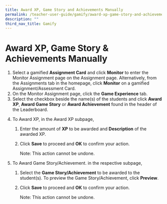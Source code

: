 ```yaml
---
title: Award XP, Game Story and Achievements Manually
permalink: /teacher-user-guide/gamify/award-xp-game-story-and-achievements-manually/
description: ""
third_nav_title: Gamify
---
```

<h1 id="-award-xp-game-story-achievements-manually-"><strong>Award XP, Game Story &amp; Achievements Manually</strong></h1>
<ol>
<li>Select a gamified <strong>Assignment Card</strong> and click <strong>Monitor</strong> to enter the Monitor Assignment page on the Assignment page. Alternatively, from the Assignments tab in the homepage, click <strong>Monitor</strong> on a gamified Assignment/Assessment Card.</li>
<li>On the Monitor Assignment page, click the <strong>Game Experience</strong> tab. </li>
<li>Select the checkbox beside the name(s) of the students and click <strong>Award XP</strong>, <strong>Award Game Story</strong> or <strong>Award Achievement</strong> found in the header of the Leaderboard.</li>
<li><p>To Award XP, in the Award XP subpage,</p>
<ol>
<li>Enter the amount of <strong>XP</strong> to be awarded and <strong>Description</strong> of the awarded XP.</li>
<li><p>Click <strong>Save</strong> to proceed and <strong>OK</strong> to confirm your action.</p>
<p>Note: This action cannot be undone.</p>
</li>
</ol>
</li>
<li><p>To Award Game Story/Achievement. in the respective subpage,</p>
<ol>
<li>Select the <strong>Game Story/Achievement</strong> to be awarded to the student(s). To preview the Game Story/Achievement, click <strong>Preview</strong>.</li>
<li><p>Click <strong>Save</strong> to proceed and <strong>OK</strong> to confirm your action.</p>
<p>Note: This action cannot be undone.</p>
</li>
</ol>
</li>
</ol>
